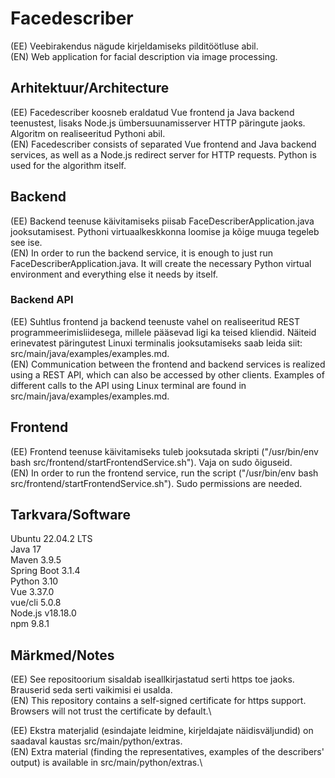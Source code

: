 # Facedescriber
(EE) Veebirakendus nägude kirjeldamiseks pilditöötluse abil.\
(EN) Web application for facial description via image processing.

## Arhitektuur/Architecture
(EE) Facedescriber koosneb eraldatud Vue frontend ja Java backend teenustest, lisaks Node.js ümbersuunamisserver HTTP päringute jaoks. Algoritm on realiseeritud Pythoni abil.\
(EN) Facedescriber consists of separated Vue frontend and Java backend services, as well as a Node.js redirect server for HTTP requests. Python is used for the algorithm itself.

## Backend
(EE) Backend teenuse käivitamiseks piisab FaceDescriberApplication.java jooksutamisest. Pythoni virtuaalkeskkonna loomise ja kõige muuga tegeleb see ise.\
(EN) In order to run the backend service, it is enough to just run FaceDescriberApplication.java. It will create the necessary Python virtual environment and everything else it needs by itself.

### Backend API
(EE) Suhtlus frontend ja backend teenuste vahel on realiseeritud REST programmeerimisliidesega, millele pääsevad ligi ka teised kliendid. Näiteid erinevatest päringutest Linuxi terminalis jooksutamiseks saab leida siit: src/main/java/examples/examples.md.\
(EN) Communication between the frontend and backend services is realized using a REST API, which can also be accessed by other clients. Examples of different calls to the API using Linux terminal are found in src/main/java/examples/examples.md.

## Frontend
(EE) Frontend teenuse käivitamiseks tuleb jooksutada skripti ("/usr/bin/env bash src/frontend/startFrontendService.sh"). Vaja on sudo õiguseid.\
(EN) In order to run the frontend service, run the script ("/usr/bin/env bash src/frontend/startFrontendService.sh"). Sudo permissions are needed.

## Tarkvara/Software
Ubuntu 22.04.2 LTS \
Java 17 \
Maven 3.9.5 \
Spring Boot 3.1.4 \
Python 3.10 \
Vue 3.37.0 \
vue/cli 5.0.8 \
Node.js v18.18.0 \
npm 9.8.1

## Märkmed/Notes
(EE) See repositoorium sisaldab iseallkirjastatud serti https toe jaoks. Brauserid seda serti vaikimisi ei usalda.\
(EN) This repository contains a self-signed certificate for https support. Browsers will not trust the certificate by default.\

(EE) Ekstra materjalid (esindajate leidmine, kirjeldajate näidisväljundid) on saadaval kaustas src/main/python/extras.\
(EN) Extra material (finding the representatives, examples of the describers' output) is available in src/main/python/extras.\


